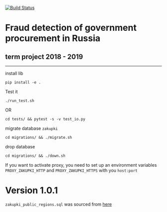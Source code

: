 [![Build Status](https://travis-ci.com/andreiSaw/zakupki.svg?branch=master)](https://travis-ci.com/andreiSaw/zakupki)
# Fraud detection of government procurement in Russia
## term project 2018 - 2019
---
install lib
``` shell 
pip install -e .
```
Test it
```shell
./run_test.sh
```
OR
```shell
cd tests/ && pytest -s -v test_io.py
```
migrate database `zakupki` 
``` shell
cd migrations/ && ./migrate.sh
``` 
drop database
``` shell
cd migrations/ && ./down.sh
``` 
If you want to activate proxy, you need to set up an environment variables 
`PROXY_ZAKUPKI_HTTP` and `PROXY_ZAKUPKI_HTTPS` with you `host:port`
# Version 1.0.1
`zakupki_public_regions.sql` was sourced from [here](https://www.datafix.io/data-source/2118/lists-of-rural-localities-in-russia-wikipedia/)